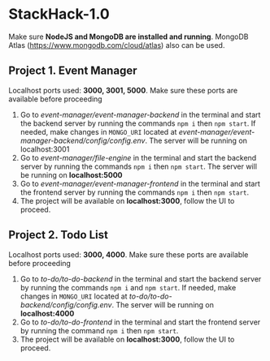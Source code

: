 # StackHack-1.0

Make sure **NodeJS and MongoDB are installed and running**. MongoDB Atlas (https://www.mongodb.com/cloud/atlas) also can be used.

## Project 1. Event Manager

Localhost ports used: **3000, 3001, 5000**. Make sure these ports are available before proceeding

1. Go to _event-manager/event-manager-backend_ in the terminal and start the backend server by running the commands `npm i` then `npm start`. If needed, make changes in `MONGO_URI` located at _event-manager/event-manager-backend/config/config.env_. The server will be running on localhost:3001
2. Go to _event-manager/file-engine_ in the terminal and start the backend server by running the commands `npm i` then `npm start`. The server will be running on **localhost:5000**
3. Go to _event-manager/event-manager-frontend_ in the terminal and start the frontend server by running the commands `npm i` then `npm start`.
4. The project will be available on **localhost:3000**, follow the UI to proceed.

## Project 2. Todo List

Localhost ports used: **3000, 4000**. Make sure these ports are available before proceeding

1. Go to _to-do/to-do-backend_ in the terminal and start the backend server by running the commands `npm i` and `npm start`. If needed, make changes in `MONGO_URI` located at _to-do/to-do-backend/config/config.env_. The server will be running on **localhost:4000**
2. Go to _to-do/to-do-frontend_ in the terminal and start the frontend server by running the command `npm i` then `npm start`.
3. The project will be available on **localhost:3000**, follow the UI to proceed.
